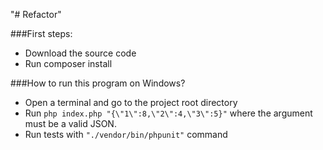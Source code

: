 "# Refactor" 

###First steps:
- Download the source code
- Run composer install

###How to run this program on Windows?
- Open a terminal and go to the project root directory
- Run `php index.php "{\"1\":8,\"2\":4,\"3\":5}"` where the argument must be a valid JSON.
- Run tests with `"./vendor/bin/phpunit"` command